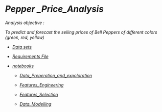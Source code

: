 
# *Pepper _Price_Analysis*

*Analysis objective :*

*To predict and forecast the selling prices of Bell Peppers of different colors (green, red, yellow)*


* [*Data sets*](https://github.com/omars1234/TimeSeries_ML/tree/2c7f7df247af4dafcdfc6b0422cfd3e29db3340b/Pepper%20_Price_Analysis/Data_Sets)  

* [*Requirements File*](https://github.com/omars1234/TimeSeries_ML/blob/2c7f7df247af4dafcdfc6b0422cfd3e29db3340b/Pepper%20_Price_Analysis/requirements.txt)

* [*notebooks*](https://github.com/omars1234/TimeSeries_ML/tree/2c7f7df247af4dafcdfc6b0422cfd3e29db3340b/Pepper%20_Price_Analysis/notebooks)

   * [*Data_Preperation_and_expoloration*](https://github.com/omars1234/TimeSeries_ML/blob/2c7f7df247af4dafcdfc6b0422cfd3e29db3340b/Pepper%20_Price_Analysis/notebooks/Data_Preperation_and_expoloration.ipynb)

   * [*Features_Engineering*](https://github.com/omars1234/TimeSeries_ML/blob/2c7f7df247af4dafcdfc6b0422cfd3e29db3340b/Pepper%20_Price_Analysis/notebooks/Features_Engineering.ipynb)

   * [*Features_Selection*](https://github.com/omars1234/TimeSeries_ML/blob/2c7f7df247af4dafcdfc6b0422cfd3e29db3340b/Pepper%20_Price_Analysis/notebooks/Features_Selection.ipynb)

   * [*Data_Modelling*](https://github.com/omars1234/TimeSeries_ML/blob/2c7f7df247af4dafcdfc6b0422cfd3e29db3340b/Pepper%20_Price_Analysis/notebooks/Data_Modelling.ipynb)


